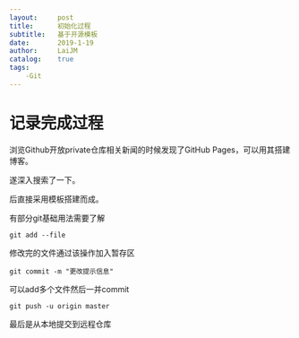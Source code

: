 ```yaml
---
layout:		post
title:		初始化过程
subtitle:	基于开源模板
date:		2019-1-19
author:		LaiJM
catalog:	true
tags:
    -Git
---
```


# 记录完成过程

浏览Github开放private仓库相关新闻的时候发现了GitHub Pages，可以用其搭建博客。

遂深入搜索了一下。

后直接采用模板搭建而成。

有部分git基础用法需要了解

`git add --file`

修改完的文件通过该操作加入暂存区

`git commit -m "更改提示信息"`

可以add多个文件然后一并commit

`git push -u origin master`

最后是从本地提交到远程仓库


